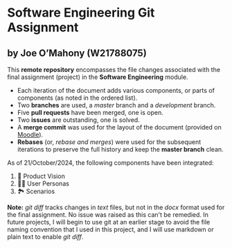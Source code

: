 # Software Engineering Git Assignment

## by Joe O’Mahony (W21788075)

This  **remote repository**  encompasses the file changes associated with the final assignment (project) in the  **Software Engineering**  module.

* Each iteration of the document adds various components, or parts of components (as noted in the ordered list).
* Two **branches** are used, a _master_ branch and a _development_ branch. 
* Five **pull requests** have been merged, one is open.
* Two **issues** are outstanding, one is solved. 
* A **merge commit** was used for the layout of the document (provided on [Moodle](https://moodle.wit.ie/course/view.php?id=209446)). 
* **Rebases** (or, _rebase and merges_) were used for the subsequent iterations to preserve the full history and keep the **master branch** clean.

As of 21/October/2024, the following components have been integrated:

 1. 💼 Product Vision 
 2. 🙋‍♀️ User Personas 
 3. 🏞️ Scenarios

**Note:** _git diff_ tracks changes in _text_ files, but not in the _docx_ format used for the final assignment. No issue was raised as this can't be remedied. In future projects, I will begin to use git at an earlier stage to avoid the file naming convention that I used in this project, and I will use markdown or plain text to enable _git diff_.
